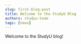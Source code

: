 ```yaml
---
slug: first-blog-post
title: Welcome to the StudyU Blog
authors: studyu-team
tags: [news]
---
```


Welcome to the StudyU blog!
